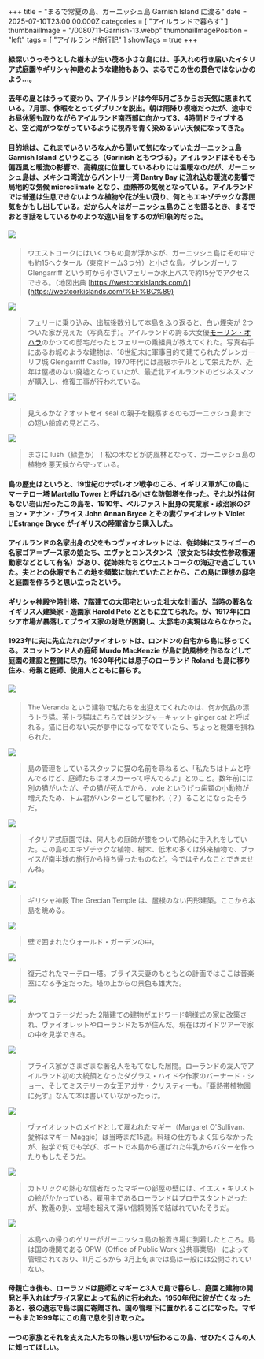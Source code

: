 +++
title = "まるで常夏の島、ガーニッシュ島 Garnish Island に渡る"
date = 2025-07-10T23:00:00.000Z
categories = [ "アイルランドで暮らす" ]
thumbnailImage = "/0080711-Garnish-13.webp"
thumbnailImagePosition = "left"
tags = [ "アイルランド旅行記" ]
showTags = true
+++

#### 緑深いうっそうとした樹木が生い茂る小さな島には、手入れの行き届いたイタリア式庭園やギリシャ神殿のような建物もあり、まるでこの世の景色ではないかのよう...。

<!--more-->

#### 去年の夏とはうって変わり、アイルランドは今年5月ごろからお天気に恵まれている。7月頭、休暇をとってダブリンを脱出。朝は雨降り模様だったが、途中でお昼休憩も取りながらアイルランド南西部に向かって3、4時間ドライブすると、空と海がつながっているように視界を青く染めるいい天候になってきた。

#### 目的地は、これまでいろいろな人から聞いて気になっていたガーニッシュ島 Garnish Island というところ（Garinish ともつづる）。アイルランドはそもそも偏西風と暖流の影響で、高緯度に位置しているわりには温暖なのだが、ガーニッシュ島は、メキシコ湾流からバントリー湾 Bantry Bay に流れ込む暖流の影響で局地的な気候 microclimate となり、亜熱帯の気候となっている。アイルランドでは普通は生息できないような植物や花が生い茂り、何ともエキゾチックな雰囲気をかもし出している。だから人々はガーニッシュ島のことを語るとき、まるでおとぎ話をしているかのような遠い目をするのが印象的だった。  

#### ![](/0080711-Garnish-1.webp)

> ウエストコークにはいくつもの島が浮かぶが、ガーニッシュ島はその中でも約15ヘクタール（東京ドーム3つ分）と小さな島。グレンガーリフ Glengarriff という町から小さいフェリーか水上バスで約15分でアクセスできる。（地図出典 [https://westcorkislands.com/）](https://westcorkislands.com/%EF%BC%89)

![](/0080711-Garnish-3.webp)

> フェリーに乗り込み、出航後数分して本島をふり返ると、白い煙突が 2つついた家が見えた（写真左手）。アイルランドの誇る大女優[モーリン・オハラ](https://www.riastra.com/2021/09/%E3%83%A1%E3%82%A2%E3%83%AA%E3%83%BC%E3%81%AE%E9%81%8B%E5%91%BD/)のかつての邸宅だったとフェリーの乗組員が教えてくれた。写真右手にあるお城のような建物は、18世紀末に軍事目的で建てられたグレンガーリフ城 Glengarriff Castle。1970年代には高級ホテルとして栄えたが、近年は屋根のない廃墟となっていたが、最近北アイルランドのビジネスマンが購入し、修復工事が行われている。

![](/0080711-Garnish-2.webp)

> 見えるかな？オットセイ seal の親子を観察するのもガーニッシュ島までの短い船旅の見どころ。

![](/0080711-Garnish-5.webp)

> まさに lush（緑豊か）！松の木などが防風林となって、ガーニッシュ島の植物を悪天候から守っている。

#### 島の歴史はというと、19世紀のナポレオン戦争のころ、イギリス軍がこの島にマーテロー塔 Martello Tower と呼ばれる小さな防御塔を作った。それ以外は何もない岩山だったこの島を、1910年、ベルファスト出身の実業家・政治家のジョン・アナン・ブライス John Annan Bryce とその妻ヴァイオレット Violet L'Estrange Bryce がイギリスの陸軍省から購入した。

#### アイルランドの名家出身の父をもつヴァイオレットには、従姉妹にスライゴーの名家ゴア＝ブース家の娘たち、エヴァとコンスタンス（彼女たちは女性参政権運動家などとして有名）があり、従姉妹たちとウェストコークの海辺で過ごしていた。夫ととの休暇でもこの地を頻繁に訪れていたことから、この島に理想の邸宅と庭園を作ろうと思い立ったという。

#### ギリシャ神殿や時計塔、7階建ての大邸宅といった壮大な計画が、当時の著名なイギリス人建築家・造園家 Harold Peto とともに立てられた。が、1917年にロシア市場が暴落してブライス家の財政が困窮し、大邸宅の実現はならなかった。

#### 1923年に夫に先立たれたヴァイオレットは、ロンドンの自宅から島に移ってくる。スコットランド人の庭師 Murdo MacKenzie が島に防風林を作るなどして庭園の建設と整備に尽力。1930年代には息子のローランド Roland も島に移り住み、母親と庭師、使用人とともに暮らす。

#### ![](/0080711-Garnish-15.webp)

> The Veranda という建物で私たちを出迎えてくれたのは、何か気品の漂うトラ猫。茶トラ猫はこちらではジンジャーキャット ginger cat と呼ばれる。猫に目のない夫が夢中になってなでていたら、ちょっと機嫌を損ねられた。

![](/0080711-Garnish-14.webp)

> 島の管理をしているスタッフに猫の名前を尋ねると、「私たちはトムと呼んでるけど、庭師たちはオスカーって呼んでるよ」とのこと。数年前には別の猫がいたが、その猫が死んでから、vole というげっ歯類の小動物が増えたため、トム君がハンターとして雇われ（？）ることになったそうだ。 

![](/0080711-Garnish-13.webp)

> イタリア式庭園では、何人もの庭師が膝をついて熱心に手入れをしていた。この島のエキゾチックな植物、樹木、低木の多くは外来植物で、ブライスが南半球の旅行から持ち帰ったものなど。今ではそんなことできませんね。

![](/0080711-Garnish-7.webp)

> ギリシャ神殿 The Grecian Temple は、屋根のない円形建築。ここから本島を眺める。

![](/0080711-Garnish-12.webp)

> 壁で囲まれたウォールド・ガーデンの中。

![](/0080711-Garnish-4.webp)

> 復元されたマーテロー塔。ブライス夫妻のもともとの計画ではここは音楽室になる予定だった。塔の上からの景色も雄大だ。

![](/0080711-Garnish-11.webp)

> かつてコテージだった 2階建ての建物がエドワード朝様式の家に改築され、ヴァイオレットやローランドたちが住んだ。現在はガイドツアーで家の中を見学できる。

![](/0080711-Garnish-8.webp)

> ブライス家がさまざまな著名人をもてなした居間。ローランドの友人でアイルランド初の大統領となったダグラス・ハイドや作家のバーナード・ショー、そしてミステリーの女王アガサ・クリスティーも。『亜熱帯植物園に死す』なんて本は書いていなかったっけ。

![](/0080711-Garnish-9.webp)

> ヴァイオレットのメイドとして雇われたマギー（Margaret O'Sullivan、愛称はマギー Maggie）は当時まだ15歳。料理の仕方もよく知らなかったが、独学で何でも学び、ボートで本島から運ばれた牛乳からバターを作ったりもしたそうだ。

![](/0080711-Garnish-10.webp)

> カトリックの熱心な信者だったマギーの部屋の壁には、イエス・キリストの絵がかかっている。雇用主であるローランドはプロテスタントだったが、教義の別、立場を超えて深い信頼関係で結ばれていたそうだ。

![](/0080711-Garnish-6.webp)

> 本島への帰りのゲリーがガーニッシュ島の船着き場に到着したところ。島は国の機関である OPW（Office of Public Work 公共事業局） によって管理されており、11月ごろから 3月上旬までは島は一般には公開されていない。

#### 母親亡き後も、ローランドは庭師とマギーと3人で島で暮らし、庭園と建物の開発と手入れはブライス家によって私的に行われた。1950年代に彼が亡くなったあと、彼の遺志で島は国に寄贈され、国の管理下に置かれることになった。マギーもまた1999年にこの島で息を引き取った。

#### 一つの家族とそれを支えた人たちの熱い思いが伝わるこの島、ぜひたくさんの人に知ってほしい。
